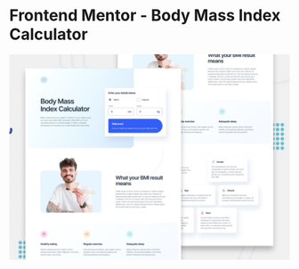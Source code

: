 # Frontend Mentor - Body Mass Index Calculator

![Design preview for the Body Mass Index Calculator coding challenge](./preview.jpg)
